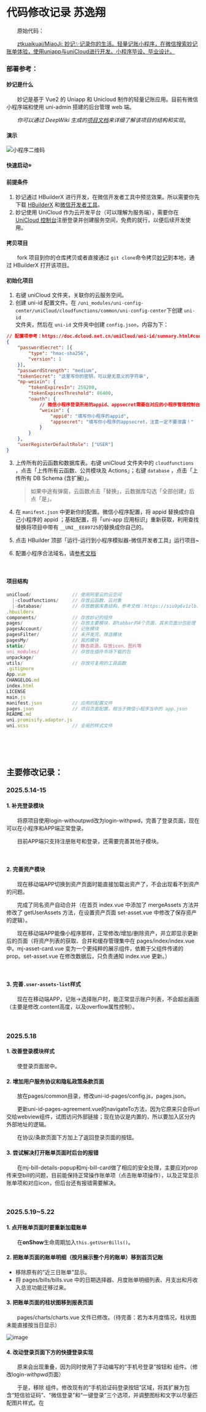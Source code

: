 # 代码修改记录 苏逸翔

　　原始代码：

　　[ztkuaikuai/MiaoJi: 妙记✨记录你的生活。轻量记账小程序，在微信搜索妙记账单体验，使用uniapp与uniCloud进行开发。小程序毕设、毕业设计。](https://github.com/ztkuaikuai/MiaoJi)

### 部署参考：

#### 妙记是什么

　　妙记是基于 Vue2 的 Uniapp 和 Unicloud 制作的轻量记账应用。目前有微信小程序端和使用 uni-admin 搭建的后台管理 web 端。

　　*你可以通过 DeepWiki 生成的*​*[项目文档](https://deepwiki.com/ztkuaikuai/MiaoJi)*​*来详细了解该项目的结构和实现*。

#### 演示

![小程序二维码](https://webp.kuaikuaitz.top/%E5%B0%8F%E7%A8%8B%E5%BA%8F%E4%BA%8C%E7%BB%B4%E7%A0%81.jpg)

#### 快速启动⭐

#### 前提条件

1. 妙记通过 HBuilderX 进行开发，在微信开发者工具中预览效果。所以需要你先下载 [HBuilderX](https://hx.dcloud.net.cn/README) 和[微信开发者工具](https://developers.weixin.qq.com/miniprogram/dev/devtools/devtools.html)。
2. 妙记使用 UniCloud 作为云开发平台（可以理解为服务端），需要你在 [UniCloud 控制台](https://unicloud.dcloud.net.cn/)注册登录并创建服务空间，免费的就行，以便后续开发使用。

#### 拷贝项目

　　fork 项目到你的仓库拷贝或者直接通过 `git clone`​ 命令拷贝[妙记](https://github.com/ztkuaikuai/MiaoJi)到本地，通过 HBuilderX 打开该项目。

#### 初始化项目

1. 右键 uniCloud 文件夹，关联你的云服务空间。
2. 创建 uni-id 配置文件。在 `/uni_modules/uni-config-center/uniCloud/cloudfunctions/common/uni-config-center`​ 下创建 `uni-id`​  
    文件夹，然后在 `uni-id`​ 文件夹中创建 `config.json`​ ，内容为下：

```json
// 配置项参考：https://doc.dcloud.net.cn/uniCloud/uni-id/summary.html#config
{
	"passwordSecret": [{
		"type": "hmac-sha256",
		"version": 1
	}],
	"passwordStrength": "medium",
	"tokenSecret": "这里写你的密钥，可以是无意义的字符串",
	"mp-weixin": {
		"tokenExpiresIn": 259200,
		"tokenExpiresThreshold": 86400,
		"oauth": {
            // 微信小程序登录所用的appid、appsecret需要在对应的小程序管理控制台获取
			"weixin": {
				"appid": "填写你小程序的appid",
				"appsecret": "填写你小程序的appsecret，注意一定不要泄露！"
			}
		}
	},
	"userRegisterDefaultRole": ["USER"]
}
```

3. 上传所有的云函数和数据库表。右键 uniCloud 文件夹中的   `cloudfunctions`​ ，点击「上传所有云函数、公共模块及 Actions」；右键 `database`​ ，点击「上传所有 DB Schema (含扩展)」。

    > 如果中途有弹窗，云函数点击「替换」，云数据库勾选「全部创建」后点「是」。
    >
4. 在 `manifest.json`​ 中更新你的配置。微信小程序配置，将 appid 替换成你自己小程序的 appid ；基础配置，将「uni-app 应用标识」重新获取，利用查找替换将项目中带有 `__UNI__EE89725`​ 的替换成你自己的。
5. 点击 HBuilder 顶部「运行-运行到小程序模拟器-微信开发者工具」运行项目~
6. 配置小程序合法域名，请[参考文档](https://doc.dcloud.net.cn/uniCloud/publish.html#useinmp)

　　‍

#### 项目结构

```js
uniCloud/               // 使用阿里云的云空间
  |-cloudfunctions/     // 存放云函数、云对象
  |-database/           // 存放数据库表结构，参考文档：https://siu9p6v1zlb.feishu.cn/docx/WvmfdEmzsoBCIhxUpN6cAw8Nn7b?from=from_copylink
.hbuilderx
components/             // 存放妙记的组件
pages/                  // 存放主要模块，即tabbar的4个页面，其余页面分包处理
pagesAccount/           // 记账模块
pagesFilter/            // 未开发完，筛选模块
pagesMy/                // 我的模块
static/                 // 静态资源，存放icon、图片等
uni_modules/            // 存放在插件市场下载的包
unpackage/
utils/                  // 存放可复用的工具函数
.gitignore
App.vue
CHANGELOG.md
index.html
LICENSE
main.js
manifest.json           // 应用的配置文件
pages.json              // 项目页面配置，相当于微信小程序当中的 app.json
README.md
uni.promisify.adaptor.js
uni.scss                // 全局的样式文件
```

　　‍

　　‍

## 主要修改记录：

### 2025.5.14-15

#### 1. 补充登录模块

　　将原项目使用login-withoutpwd改为login-withpwd，完善了登录页面，现在可以在小程序和APP端正常登录。

　　目前APP端只支持注册账号和登录，还需要完善其他子模块。

　　‍

#### 2. 完善资产模块

　　现在移动端APP切换到资产页面时能直接加载出资产了，不会出现看不到资产的问题。

　　完成了同名资产自动合并（在首页 index.vue 中添加了 mergeAssets 方法并修改了 getUserAssets 方法，在设置资产页面 set-asset.vue 中修改了保存资产的逻辑）。

　　现在移动端APP能像小程序那样，正常修改/增加/删除资产，并立即显示更新后的页面（将资产列表的获取、合并和缓存管理集中在 pages/index/index.vue 中。mj-asset-card.vue 变为一个更纯粹的展示组件，依赖于父组件传递的prop。set-asset.vue 在修改数据后，只负责通知 index.vue 更新。）

　　‍

#### 3. 完善`.user-assets-list`​样式

　　现在在移动端APP，记账→选择账户时，能正常显示账户列表，不会超出画面（主要是修改.content高度，以及overflow属性控制）。

　　‍

### 2025.5.18

#### 1. 改善登录模块样式

　　使登录页面居中。

#### 2. 增加用户服务协议和隐私政策条款页面

　　放在pages/common目录，修改uni-id-pages/config.js，pages.json。

　　更新uni-id-pages-agreement.vue的navigateTo方法，因为它原来只会将url交给webview组件，试图访问外部链接；现在协议是内置的，所以要加入区分内外部地址的逻辑。

　　在协议/条款页面下方加上了返回登录页面的按钮。

#### 3. 尝试解决打开账单页面时后台的报错

　　在mj-bill-details-popup和mj-bill-card做了相应的安全处理，主要应对prop传来空bill的问题，目前能保持正常操作账单项（点击账单项操作），以及正常显示账单项和对应icon，但后台还有报错需要解决。

　　‍

### 2025.5.19~5.22

#### 1. 点开账单页面时要重新加载账单

　　在**onShow**生命周期加入`this.getUserBills()`​。

#### 2. 把账单页面的账单明细（按月展示整个月的账单）移到首页记账

- 移除原有的“近三日账单”显示。
- 将 pages/bills/bills.vue 中的日期选择器、月度账单明细列表、月支出和月收入总览功能迁移过来。

#### 3. 把账单页面的柱状图移到报表页面

　　pages/charts/charts.vue 文件已修改。（待完善：若为本月度情况，柱状图未能直接按当日显示）

![image](assets/image-20250519192954-ihd2err.png)​

#### 4. 改动登录页面下方的快捷登录实现

　　原来会出现重叠，因为同时使用了手动编写的“手机号登录”按钮和 <uni-id-pages-fab-login> 组件。（修改login-withpwd页面）

　　于是，移除 <uni-id-pages-fab-login> 组件。修改现有的“手机验证码登录按钮”区域，将其扩展为包含“短信验证码”、“微信登录”和“一键登录”三个选项，并调整图标和文字以尽量匹配图片样式。在 <script> 部分添加 loginByWeixin (微信登录) 和 loginByUniverify (一键登录) 的方法。

#### 5. 进一步改进主页记账展示

　　现在更符合逻辑，也不会有多余的月支出/月收入模块，还把选择月份的筛选器移到了“账单明细”同行，右对齐。

1. 将 <mj-datetype-picker> 组件从当前的 .header-fixed 容器中移动到 .bill-list 下的 .header 容器中。
2. 调整 .bill-list .header 的样式，使用 Flexbox 布局来实现“账单明细”及其图标居左，月份选择器居右的效果。

　　可能还需要微调“账单明细”和月份筛选器的高度对齐。（浏览器渲染似乎没问题？）

![image](assets/image-20250523000650-h42wa0w.png)​

#### 6. 准备实现理财页面

　　试图利用选项卡，切换利率计算器/股票页面。

　　简单实现利率计算器；股票页面暂时通过webview借用新浪财经页面，但层级过高会覆盖整个页面。

　　‍

### 2025.5.23~5.24

#### 1. 实现理财页面

　　现在理财页面有一个利息计算器和一个股票K线页面。（使用uni-segment-control选项卡）

![image](assets/image-20250524131500-pvhv42h.png)![image](assets/image-20250524131709-idv9tnq.png)​

　　股票K线分析页面使用itick api和Ucharts（qiun-data-charts），参考：

　　[K线查询](https://itick-cn.readme.io/reference/get_stock-kline)

　　[文档 - uCharts跨平台图表库](https://www.ucharts.cn/v2/#/document/index)

　　拖动图表关键在于启用ontap等属性，绑定三个touch事件。

　　‍

#### 2. 完善主页记账展示

　　简单优化了文字内容以及排版。

　　‍

#### 3. 解决图表页面报错

　　加载图表时报缺失item项，修改mj-category-card的v-for循环内容解决。

　　‍

#### 4. “我的”页面更新

##### 4.1. 卡片及时更新内容

　　切换账号后，页面上方的卡片不能立即更新为新账户的信息。解决方法：退出时清除该用户缓存信息。

##### 4.2. 自定义头像功能

　　原先只支持微信小程序，现在为移动端加上了自定义头像功能。

- 针对微信小程序：利用其原生 chooseAvatar 能力，直接获取并使用微信提供的头像URL。
- 针对App及其他端：实现标准的“选择图片 -> 上传到云存储 -> 获取永久URL”流程。
- 统一处理：将获取到的新头像URL（无论是来自微信还是云存储）交由一个公共方法去更新UI、数据库和本地缓存。

